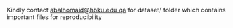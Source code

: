 Kindly contact abalhomaid@hbku.edu.qa for dataset/ folder which contains important files for reproducibility
